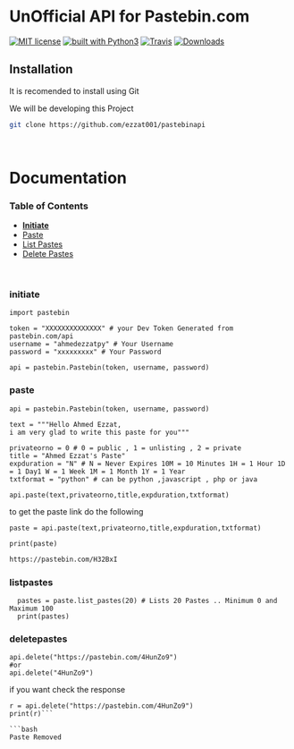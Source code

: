 # UnOfficial API for Pastebin.com
[![MIT license](https://img.shields.io/apm/l/vim-mode)](https://github.com/ezzat001/pastebinapi/blob/master/LICENSE)
[![built with Python3](https://img.shields.io/pypi/pyversions/requests)](https://www.python.org/)
[![Travis](https://img.shields.io/travis/rust-lang/rust.svg)](https://github.com/ezzat001/pastebinapi)
[![Downloads](https://img.shields.io/pypi/dm/pastebin)]()

## **Installation**
It is recomended to install using Git

We will be developing this Project

```bash
git clone https://github.com/ezzat001/pastebinapi
```

<br />

# Documentation

### Table of Contents

- **[Initiate](#initiate)**
- [Paste](#paste)
- [List Pastes](#listpastes)
- [Delete Pastes](#deletepastes)


<br />


### initiate

```python3
import pastebin

token = "XXXXXXXXXXXXXX" # your Dev Token Generated from pastebin.com/api
username = "ahmedezzatpy" # Your Username
password = "xxxxxxxxx" # Your Password

api = pastebin.Pastebin(token, username, password)
```

### paste

```python3
api = pastebin.Pastebin(token, username, password)

text = """Hello Ahmed Ezzat,
i am very glad to write this paste for you"""

privateorno = 0 # 0 = public , 1 = unlisting , 2 = private 
title = "Ahmed Ezzat's Paste"
expduration = "N" # N = Never Expires 10M = 10 Minutes 1H = 1 Hour 1D = 1 Day1 W = 1 Week 1M = 1 Month 1Y = 1 Year 
txtformat = "python" # can be python ,javascript , php or java

api.paste(text,privateorno,title,expduration,txtformat)
```
to get the paste link do the following

```python3 
paste = api.paste(text,privateorno,title,expduration,txtformat)

print(paste) 
```
```bash
https://pastebin.com/H32BxI
```
### listpastes
```python3
  pastes = paste.list_pastes(20) # Lists 20 Pastes .. Minimum 0 and Maximum 100 
  print(pastes)
```


### deletepastes
```python3
api.delete("https://pastebin.com/4HunZo9")
#or
api.delete("4HunZo9")
```
if you want check the response 

```python3
r = api.delete("https://pastebin.com/4HunZo9")
print(r)```

```bash
Paste Removed
```
